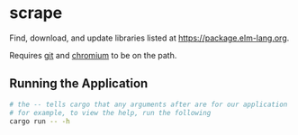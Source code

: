 # scrape

Find, download, and update libraries listed at https://package.elm-lang.org.

Requires [git](https://git-scm.com/) and
[chromium](https://www.chromium.org/) to be on the path.

## Running the Application

```bash
# the -- tells cargo that any arguments after are for our application
# for example, to view the help, run the following
cargo run -- -h
```
